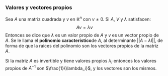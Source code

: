 ### Valores y vectores propios
Sea $A$ una matriz cuadrada y $v$ en $\mathbb{R}^n$ con $v\neq 0$. Si $A$, $V$ y $\lambda$  satisfacen:
$$Av=\lambda v$$
Entonces se dice que $\lambda$ es un valor propio de $A$ y $v$ es un vector propio de $A$.
Se le llama el **polinomio caracteristico**de $A$, al determinante $||A-\lambda I||$, de forma de que la raices del polinomio son los vectores propios de la matriz $A$.

Si la matriz $A$ es invertible y tiene valores propios $\lambda_i$ entonces los valores propios de $A^{-1}$ son $\frac{1}{\lambda_i}$, y los vectores son los mismos. 

